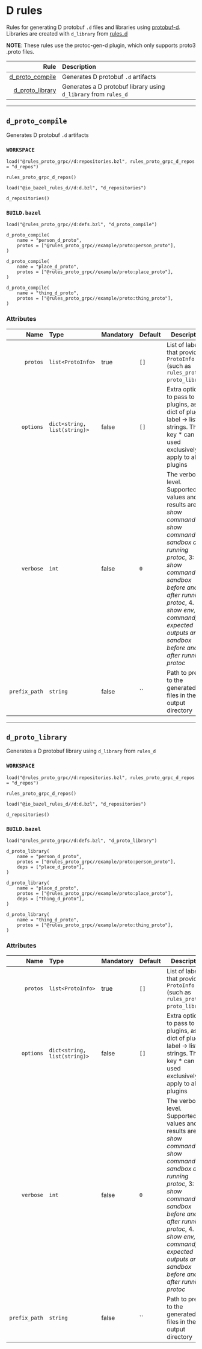 # D rules

Rules for generating D protobuf `.d` files and libraries using [protobuf-d](https://github.com/dcarp/protobuf-d). Libraries are created with `d_library` from [rules_d](https://github.com/bazelbuild/rules_d)

**NOTE**: These rules use the protoc-gen-d plugin, which only supports proto3 .proto files.

| Rule | Description |
| ---: | :--- |
| [d_proto_compile](#d_proto_compile) | Generates D protobuf `.d` artifacts |
| [d_proto_library](#d_proto_library) | Generates a D protobuf library using `d_library` from `rules_d` |

---

## `d_proto_compile`

Generates D protobuf `.d` artifacts

### `WORKSPACE`

```starlark
load("@rules_proto_grpc//d:repositories.bzl", rules_proto_grpc_d_repos = "d_repos")

rules_proto_grpc_d_repos()

load("@io_bazel_rules_d//d:d.bzl", "d_repositories")

d_repositories()
```

### `BUILD.bazel`

```starlark
load("@rules_proto_grpc//d:defs.bzl", "d_proto_compile")

d_proto_compile(
    name = "person_d_proto",
    protos = ["@rules_proto_grpc//example/proto:person_proto"],
)

d_proto_compile(
    name = "place_d_proto",
    protos = ["@rules_proto_grpc//example/proto:place_proto"],
)

d_proto_compile(
    name = "thing_d_proto",
    protos = ["@rules_proto_grpc//example/proto:thing_proto"],
)
```

### Attributes

| Name | Type | Mandatory | Default | Description |
| ---: | :--- | --------- | ------- | ----------- |
| `protos` | `list<ProtoInfo>` | true | `[]`    | List of labels that provide a `ProtoInfo` (such as `rules_proto` `proto_library`)          |
| `options` | `dict<string, list(string)>` | false | `[]`    | Extra options to pass to plugins, as a dict of plugin label -> list of strings. The key * can be used exclusively to apply to all plugins          |
| `verbose` | `int` | false | `0`    | The verbosity level. Supported values and results are 1: *show command*, 2: *show command and sandbox after running protoc*, 3: *show command and sandbox before and after running protoc*, 4. *show env, command, expected outputs and sandbox before and after running protoc*          |
| `prefix_path` | `string` | false | ``    | Path to prefix to the generated files in the output directory          |

---

## `d_proto_library`

Generates a D protobuf library using `d_library` from `rules_d`

### `WORKSPACE`

```starlark
load("@rules_proto_grpc//d:repositories.bzl", rules_proto_grpc_d_repos = "d_repos")

rules_proto_grpc_d_repos()

load("@io_bazel_rules_d//d:d.bzl", "d_repositories")

d_repositories()
```

### `BUILD.bazel`

```starlark
load("@rules_proto_grpc//d:defs.bzl", "d_proto_library")

d_proto_library(
    name = "person_d_proto",
    protos = ["@rules_proto_grpc//example/proto:person_proto"],
    deps = ["place_d_proto"],
)

d_proto_library(
    name = "place_d_proto",
    protos = ["@rules_proto_grpc//example/proto:place_proto"],
    deps = ["thing_d_proto"],
)

d_proto_library(
    name = "thing_d_proto",
    protos = ["@rules_proto_grpc//example/proto:thing_proto"],
)
```

### Attributes

| Name | Type | Mandatory | Default | Description |
| ---: | :--- | --------- | ------- | ----------- |
| `protos` | `list<ProtoInfo>` | true | `[]`    | List of labels that provide a `ProtoInfo` (such as `rules_proto` `proto_library`)          |
| `options` | `dict<string, list(string)>` | false | `[]`    | Extra options to pass to plugins, as a dict of plugin label -> list of strings. The key * can be used exclusively to apply to all plugins          |
| `verbose` | `int` | false | `0`    | The verbosity level. Supported values and results are 1: *show command*, 2: *show command and sandbox after running protoc*, 3: *show command and sandbox before and after running protoc*, 4. *show env, command, expected outputs and sandbox before and after running protoc*          |
| `prefix_path` | `string` | false | ``    | Path to prefix to the generated files in the output directory          |
